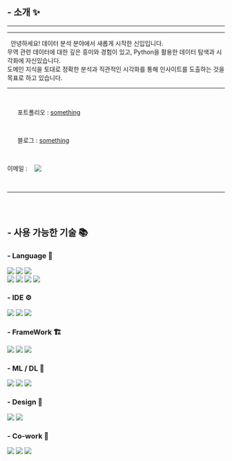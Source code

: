<h2 class="heading-element" dir="auto">- 소개 ✨</h2>
<div>
  <hr>
  <!---프로그래머스 등급 넣을 자리--->
  <hr>
  <p id='introduce'>
  &nbsp;&nbsp;안녕하세요! 데이터 분석 분야에서 새롭게 시작한 신입입니다.<br>
  무역 관련 데이터에 대한 깊은 흥미와 경험이 있고, Python을 활용한 데이터 탐색과 시각화에 자신있습니다.<br>
  도메인 지식을 토대로 정확한 분석과 직관적인 시각화를 통해 인사이트를 도출하는 것을 목표로 하고 있습니다.
  </p>
<hr>
  <p>
    <br>
    <ul>포트폴리오 : <a href="#">something</a> </ul><br>
    <ul>블로그 : <a href="#">something</a></ul> <br>
    <ul style="list-style: none; padding: 0;">
      <li style="display: flex; align-items: center;">
        이메일 : 
        <a href="mailto:jujin1996@gmail.com" style="display: flex; align-items: center; text-decoration: none; color: inherit; margin-left: 8px;">
          <img src="https://img.shields.io/badge/Gmail-D14836?style=for-the-badge&logo=gmail&logoColor=white" style="margin-left: 8px;">
        </a>
      </li>
    </ul> <br>
  </p>
</div>
<hr>
<br><br>
<h2 class="heading-element" dir="auto">- 사용 가능한 기술 📚</h2>
<div>
  <h3 class="subheading-element" dir="auto">- Language 📖</h3>
  <p>
    <img src='https://img.shields.io/badge/Python-FFD43B?style=for-the-badge&logo=python&logoColor=black'>
    <img src='https://img.shields.io/badge/Oracle-F80000?style=for-the-badge&logo=Oracle&logoColor=white'>
    <img src='https://img.shields.io/badge/HTML5-E34F26?style=for-the-badge&logo=html5&logoColor=white'>
    <br>
    <img src='https://img.shields.io/badge/java-%23ED8B00.svg?style=for-the-badge&logo=openjdk&logoColor=white'>
    <img src='https://img.shields.io/badge/JavaScript-323330?style=for-the-badge&logo=javascript&logoColor=F7DF1E'>
    <img src="https://img.shields.io/badge/jQuery-0769AD?style=for-the-badge&logo=jquery&logoColor=white">
    <img src='https://img.shields.io/badge/json-5E5C5C?style=for-the-badge&logo=json&logoColor=white'>
  </p> 

<h3 class="subheading-element" dir="auto">- IDE ⚙️</h3>
  <p>
    <img src="https://img.shields.io/badge/Jupyter-F37626.svg?&style=for-the-badge&logo=Jupyter&logoColor=white">
    <img src="https://img.shields.io/badge/Visual_Studio_Code-0078D4?style=for-the-badge&logo=visual%20studio%20code&logoColor=white">
    <img src="https://img.shields.io/badge/Eclipse-2C2255?style=for-the-badge&logo=eclipse&logoColor=white">
  </p>

<h3 class="subheading-element" dir="auto">- FrameWork 🏗️</h3>
  <p>
    <img src="https://img.shields.io/badge/Spring-6DB33F?style=for-the-badge&logo=spring&logoColor=white">
    <img src="https://img.shields.io/badge/Spring_Boot-F2F4F9?style=for-the-badge&logo=spring-boot">
    <img src="https://img.shields.io/badge/gradle-02303A?style=for-the-badge&logo=gradle&logoColor=white">
  </p>
  
  <h3 class="subheading-element" dir="auto">- ML / DL 🤖</h3>
  <p>
    <img src='https://img.shields.io/badge/Numpy-777BB4?style=for-the-badge&logo=numpy&logoColor=white'>
    <img src='https://img.shields.io/badge/Pandas-2C2D72?style=for-the-badge&logo=pandas&logoColor=white'>
    <img src='https://img.shields.io/badge/scikit_learn-F7931E?style=for-the-badge&logo=scikit-learn&logoColor=white'>
  </p>
  
  <h3 class="subheading-element" dir="auto">- Design 🎨</h3>
  <p>
    <img src='https://img.shields.io/badge/Figma-F24E1E?style=for-the-badge&logo=figma&logoColor=white'>
    <img src='https://img.shields.io/badge/CSS3-1572B6?style=for-the-badge&logo=css3&logoColor=white'>
  </p>
  
  <h3 class="subheading-element" dir="auto">- Co-work 👥</h3>
  <p>
    <img src='https://img.shields.io/badge/GIT-E44C30?style=for-the-badge&logo=git&logoColor=white'>
    <img src='https://img.shields.io/badge/GitHub-100000?style=for-the-badge&logo=github&logoColor=white'>
    <img src='https://img.shields.io/badge/Notion-000000?style=for-the-badge&logo=notion&logoColor=white'>
  </p>
</div>




<!---
Peterjoo96/Peterjoo96 is a  special ✨ repository because its `README.md` (this file) appears on your GitHub profile.
You can click the Preview link to take a look at your changes.
--->
